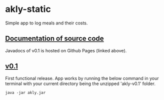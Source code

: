 # akly-static
Simple app to log meals and their costs.

## [Documentation of source code](https://adam-1312.github.io/akly-static/)
Javadocs of v0.1 is hosted on Github Pages (linked above).

## [v0.1](https://github.com/adam-1312/akly-static/releases/tag/v0.1)

First functional release. App works by running the below command in your terminal with your current directory being the unzipped 'akly-v0.1' folder.

`java -jar akly.jar`
